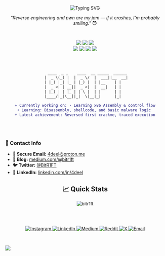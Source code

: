 <div align="center">
  <img src="https://readme-typing-svg.herokuapp.com?font=Fira+Code&size=32&duration=2800&pause=2000&color=FFFFFF&center=true&vCenter=true&width=940&lines=Hey+there!+I'm+Adeel+Haider+%F0%9F%91%8B" alt="Typing SVG" />
</div>
<p align="center">
  <em>"Reverse engineering and pwn are my jam — if it crashes, I'm probably smiling."</em> 😈
</p>

<br>
<p align="center">
  <img src="https://img.shields.io/badge/cybersecurity-%2314354C.svg?&style=for-the-badge&logo=cybersecurity&logoColor=white"/>
  <img src="https://img.shields.io/badge/Reverse%20Engineering-%234B0082.svg?&style=for-the-badge&logo=ghidra&logoColor=white"/>
  <img src="https://img.shields.io/badge/Penetration%20Testing-%23FF6B6B.svg?&style=for-the-badge&logo=kalilinux&logoColor=white"/>
  <br>
  <img src="https://img.shields.io/badge/c++-%2300599C.svg?&style=for-the-badge&logo=c%2B%2B&logoColor=white"/>
  <img src="https://img.shields.io/badge/java-%23ED8B00.svg?style=for-the-badge&logo=openjdk&logoColor=white"/>
  <img src="https://img.shields.io/badge/python-%233776AB.svg?&style=for-the-badge&logo=python&logoColor=white"/>
  <img src="https://img.shields.io/badge/Assembly-%23000000.svg?&style=for-the-badge&logo=assemblyscript&logoColor=white"/>
</p>
<br>

<div align="center">

```diff

  ____  _ _    ____  __ _____  ______
 |  _ \(_) |  |  _ \/  |  ___||__  __|
 | |_) |_| |_ | |_) |  | |__    | |   
 |  _ <| | __||  _ <|  |  __|   | |   
 | |_) | | |_ | | \ |  | |      | |   
 |____/|_|\__||_|  \|__|_|      |_|   

+ Currently working on: - Learning x86 Assembly & control flow
+ Learning: Disassembly, shellcode, and basic malware logic 
+ Latest achievement: Reversed first crackme, traced execution

```
</div>

<br><br>

### 📧 Contact Info
- **🔐 Secure Email:** [4deel@proton.me](mailto:4deel@proton.me)
- **📝 Blog:** [medium.com/@bitr1ft](https://medium.com/@bitr1ft)
- **🐦 Twitter:** [@BitR1FT](https://x.com/BitR1FT)
- **💼 LinkedIn:** [linkedin.com/in/4deel](https://www.linkedin.com/in/4deel/)





<h2 align="center"> 📈 Quick Stats </h2> 
<p align="center">
<!--<img src="https://github-readme-stats.vercel.app/api?username=bitr1ft&show_icons=true&theme=radical" alt="bitr1ft" >-->
<img src="https://nirzak-streak-stats.vercel.app/?user=bitr1ft&theme=dark&hide_border=false" alt="bitr1ft" >
<!--<img src="https://github-readme-stats.vercel.app/api/top-langs/?username=bitr1ft&theme=dark&hide_border=false&include_all_commits=false&count_private=false&layout=compact" alt="bitr1ft" >-->
</p>

<br><br>


<p align="center">
  <a href="https://instagram.com/_4deel">
    <img src="https://img.shields.io/badge/Instagram-%23E4405F.svg?logo=Instagram&logoColor=white" alt="Instagram">
  </a>
  <a href="https://www.linkedin.com/in/4deel/">
    <img src="https://img.shields.io/badge/LinkedIn-%230077B5.svg?logo=linkedin&logoColor=white" alt="LinkedIn">
  </a>
  <a href="https://medium.com/@bitr1ft">
    <img src="https://img.shields.io/badge/Medium-12100E?logo=medium&logoColor=white" alt="Medium">
  </a>
  <a href="https://reddit.com/user/BitR1FT">
    <img src="https://img.shields.io/badge/Reddit-%23FF4500.svg?logo=Reddit&logoColor=white" alt="Reddit">
  </a>
  <a href="https://x.com/bitr1ft">
    <img src="https://img.shields.io/badge/X-black.svg?logo=X&logoColor=white" alt="X">
  </a>
  <a href="mailto:ctf.adeel@gmail.com">
    <img src="https://img.shields.io/badge/Email-D14836?logo=gmail&logoColor=white" alt="Email">
  </a>
</p>

<br>


[![](https://visitcount.itsvg.in/api?id=bitr1ft&icon=0&color=0)](https://visitcount.itsvg.in)









